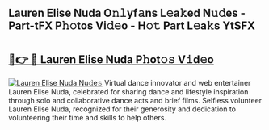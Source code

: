 ## Lauren Elise Nuda O𝚗𝚕yf𝚊ns L𝚎a𝚔ed N𝚞𝚍es - Part-tFX P𝚑𝚘tos Vi𝚍𝚎o - H𝚘𝚝 Part L𝚎a𝚔s YtSFX

# <h2><a href="http://kf10jwo.oniu.top/?m=Lauren+Elise+Nuda">🔗👉 🔴 Lauren Elise Nuda P𝚑ot𝚘𝚜 V𝚒d𝚎o</a></h2>

[![Lauren Elise Nuda Nu𝚍e𝚜](https://i.imgur.com/0qMVB7G.gif)](http://kf10jwo.oniu.top/?m=Lauren+Elise+Nuda)
Virtual dance innovator and web entertainer Lauren Elise Nuda, celebrated for sharing dance and lifestyle inspiration through solo and collaborative dance acts and brief films. Selfless volunteer Lauren Elise Nuda, recognized for their generosity and dedication to volunteering their time and skills to help others.  
